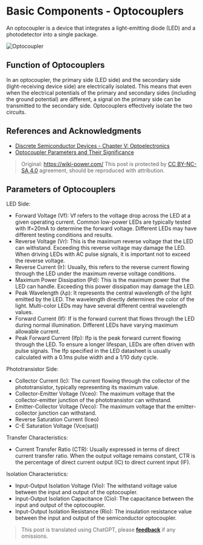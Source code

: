# Basic Components - Optocouplers

An optocoupler is a device that integrates a light-emitting diode (LED) and a photodetector into a single package.

![Optocoupler](https://media.wiki-power.com/img/20210725130317.png)

## Function of Optocouplers

In an optocoupler, the primary side (LED side) and the secondary side (light-receiving device side) are electrically isolated. This means that even when the electrical potentials of the primary and secondary sides (including the ground potential) are different, a signal on the primary side can be transmitted to the secondary side. Optocouplers effectively isolate the two circuits.

## References and Acknowledgments

- [Discrete Semiconductor Devices - Chapter V: Optoelectronics](https://toshiba-semicon-storage.com/cn/semiconductor/knowledge/e-learning/discrete.html#Chapter5)
- [Optocoupler Parameters and Their Significance](https://www.eefocus.com/e/483370)

> Original: <https://wiki-power.com/>
> This post is protected by [CC BY-NC-SA 4.0](https://creativecommons.org/licenses/by/4.0/deed.en) agreement, should be reproduced with attribution.

## Parameters of Optocouplers

LED Side:

- Forward Voltage (Vf): Vf refers to the voltage drop across the LED at a given operating current. Common low-power LEDs are typically tested with If=20mA to determine the forward voltage. Different LEDs may have different testing conditions and results.
- Reverse Voltage (Vr): This is the maximum reverse voltage that the LED can withstand. Exceeding this reverse voltage may damage the LED. When driving LEDs with AC pulse signals, it is important not to exceed the reverse voltage.
- Reverse Current (Ir): Usually, this refers to the reverse current flowing through the LED under the maximum reverse voltage conditions.
- Maximum Power Dissipation (Pd): This is the maximum power that the LED can handle. Exceeding this power dissipation may damage the LED.
- Peak Wavelength (λp): It represents the central wavelength of the light emitted by the LED. The wavelength directly determines the color of the light. Multi-color LEDs may have several different central wavelength values.
- Forward Current (If): If is the forward current that flows through the LED during normal illumination. Different LEDs have varying maximum allowable current.
- Peak Forward Current (Ifp): Ifp is the peak forward current flowing through the LED. To ensure a longer lifespan, LEDs are often driven with pulse signals. The Ifp specified in the LED datasheet is usually calculated with a 0.1ms pulse width and a 1/10 duty cycle.

Phototransistor Side:

- Collector Current (Ic): The current flowing through the collector of the phototransistor, typically representing its maximum value.
- Collector-Emitter Voltage (Vceo): The maximum voltage that the collector-emitter junction of the phototransistor can withstand.
- Emitter-Collector Voltage (Veco): The maximum voltage that the emitter-collector junction can withstand.
- Reverse Saturation Current (Iceo)
- C-E Saturation Voltage (Vce(sat))

Transfer Characteristics:

- Current Transfer Ratio (CTR): Usually expressed in terms of direct current transfer ratio. When the output voltage remains constant, CTR is the percentage of direct current output (IC) to direct current input (IF).

Isolation Characteristics:

- Input-Output Isolation Voltage (Vio): The withstand voltage value between the input and output of the optocoupler.
- Input-Output Isolation Capacitance (Cio): The capacitance between the input and output of the optocoupler.
- Input-Output Isolation Resistance (Rio): The insulation resistance value between the input and output of the semiconductor optocoupler.

> This post is translated using ChatGPT, please [**feedback**](https://github.com/linyuxuanlin/Wiki_MkDocs/issues/new) if any omissions.
